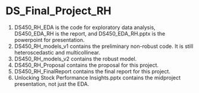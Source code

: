 # DS_Final_Project_RH
1. DS450_RH_EDA is the code for exploratory data analysis, DS450_EDA_RH is the report, and DS450_EDA_RH.pptx is the powerpoint for presentation.
2. DS450_RH_models_v1 contains the preliminary non-robust code. It is still heteroscedastic and multicollinear.
3. DS450_RH_models_v2 contains the robust model.
4. DS450_RH_Proposal contains the proposal for this project.
5. DS450_RH_FinalReport contains the final report for this project.
6. Unlocking Stock Performance Insights.pptx contains the midproject presentation, not just the EDA. 

